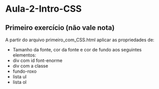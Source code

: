 # Aula-2-Intro-CSS

## Primeiro exercício (não vale nota)

A partir do arquivo primeiro_com_CSS.html aplicar as propriedades de:
- Tamanho da fonte, cor da fonte e cor de fundo aos seguintes elementos:
- div com id font-enorme
- div com a classe
- fundo-roxo
- lista ul
- lista ol
